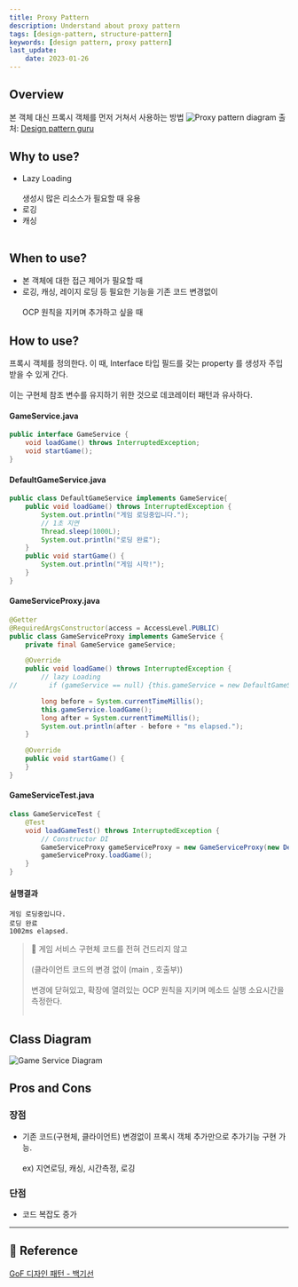 ```yaml
---
title: Proxy Pattern
description: Understand about proxy pattern
tags: [design-pattern, structure-pattern]
keywords: [design pattern, proxy pattern]
last_update:
    date: 2023-01-26
---
```


## Overview
본 객체 대신 프록시 객체를 먼저 거쳐서 사용하는 방법
![Proxy pattern diagram](screenshots/proxy_pattern.png)
출처: [Design pattern guru](https://refactoring.guru/design-patterns/proxy)


## Why to use?
- Lazy Loading <br></br>
생성시 많은 리소스가 필요할 때 유용
- 로깅
- 캐싱 <br></br>

## When to use?
- 본 객체에 대한 접근 제어가 필요할 때
- 로깅, 캐싱, 레이지 로딩 등 필요한 기능을 기존 코드 변경없이 <br></br>
OCP 원칙을 지키며 추가하고 싶을 때

## How to use?
프록시 객체를 정의한다. 이 때, Interface 타입 필드를 갖는 property 를 생성자 주입받을 수 있게 간다. <br></br>
이는 구현체 참조 변수를 유지하기 위한 것으로 데코레이터 패턴과 유사하다.

#### GameService.java
```java
public interface GameService {
    void loadGame() throws InterruptedException;
    void startGame();
}
```

#### DefaultGameService.java
```java
public class DefaultGameService implements GameService{
    public void loadGame() throws InterruptedException {
        System.out.println("게임 로딩중입니다.");
        // 1초 지연
        Thread.sleep(1000L);
        System.out.println("로딩 완료");
    }
    public void startGame() {
        System.out.println("게임 시작!");
    }
}
```

#### GameServiceProxy.java
```java
@Getter
@RequiredArgsConstructor(access = AccessLevel.PUBLIC)
public class GameServiceProxy implements GameService {
    private final GameService gameService;

    @Override
    public void loadGame() throws InterruptedException {
        // lazy Loading
//        if (gameService == null) {this.gameService = new DefaultGameService();}

        long before = System.currentTimeMillis();
        this.gameService.loadGame();
        long after = System.currentTimeMillis();
        System.out.println(after - before + "ms elapsed.");
    }

    @Override
    public void startGame() {
    }
}
```
#### GameServiceTest.java

```java
class GameServiceTest {
    @Test
    void loadGameTest() throws InterruptedException {
        // Constructor DI
        GameServiceProxy gameServiceProxy = new GameServiceProxy(new DefaultGameService());
        gameServiceProxy.loadGame();
    }
}
```

#### 실행결과
```text
게임 로딩중입니다.
로딩 완료
1002ms elapsed.
```

> 📝 게임 서비스 구현체 코드를 전혀 건드리지 않고 <br></br>
(클라이언트 코드의 변경 없이 (main , 호출부)) <br></br>
변경에 닫혀있고, 확장에 열려있는 OCP 원칙을 지키며 메소드 실행 소요시간을 측정한다.<br></br>

## Class Diagram
![Game Service Diagram](screenshots/gameservice_proxy_diagram.svg)

## Pros and Cons
### 장점
- 기존 코드(구현체, 클라이언트) 변경없이 프록시 객체 추가만으로 추가기능 구현 가능. <br></br>
ex) 지연로딩, 캐싱, 시간측정, 로깅

### 단점
- 코드 복잡도 증가

---
## 🔗 Reference
[GoF 디자인 패턴 - 백기선](https://www.inflearn.com/course/%EB%94%94%EC%9E%90%EC%9D%B8-%ED%8C%A8%ED%84%B4/dashboard)
